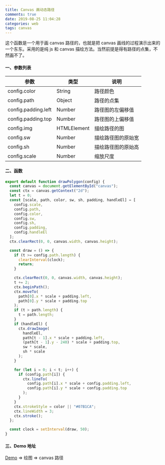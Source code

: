 ```yaml
---
title: Canvas 画动态路径
comments: true
date: 2019-08-25 11:04:28
categories: web
tags: canvas
---
```


这个函数是一个用于画 canvas 路径的，也就是把 canvas 画线的过程演示出来的一个东东。采用的是纯 js 和 canvas 描绘方法。当然前提是得有路径的点集，不然画不了。

<!--more-->

#### 一、参数列表

| 参数                | 类型        | 说明               |
| ------------------- | ----------- | ------------------ |
| config.color        | String      | 路径颜色           |
| config.path         | Object      | 路径的点集         |
| config.padding.left | Number      | 路径图的左偏移值   |
| config.padding.top  | Number      | 路径图的上偏移值   |
| config.img          | HTMLElement | 描绘路径的图       |
| config.sw           | Number      | 描绘路径图的原始宽 |
| config.sh           | Number      | 描绘路径图的原始高 |
| config.scale        | Number      | 缩放尺度           |

#### 二、函数

```js
export default function drawPolygon(config) {
  const canvas = document.getElementById("canvas");
  const ctx = canvas.getContext("2d");
  let t = 0;
  const [scale, path, color, sw, sh, padding, handleEl] = [
    config.scale,
    config.path,
    config.color,
    config.sw,
    config.sh,
    config.padding,
    config.handleEl
  ];
  ctx.clearRect(0, 0, canvas.width, canvas.height);

  const draw = () => {
    if (t >= config.path.length) {
      clearInterval(clock);
      return;
    }

    ctx.clearRect(0, 0, canvas.width, canvas.height);
    t += 2;
    ctx.beginPath();
    ctx.moveTo(
      path[0].x * scale + padding.left,
      path[0].y * scale + padding.top
    );
    if (t > path.length) {
      t = path.length;
    }
    if (handleEl) {
      ctx.drawImage(
        handleEl,
        path[t - 1].x * scale + padding.left,
        (path[t - 1].y - 240) * scale + padding.top,
        sw * scale,
        sh * scale
      );
    }

    for (let i = 0; i < t; i++) {
      if (config.path[i]) {
        ctx.lineTo(
          config.path[i].x * scale + config.padding.left,
          config.path[i].y * scale + config.padding.top
        );
      }
    }
    ctx.strokeStyle = color || "#07B1CA";
    ctx.lineWidth = 3;
    ctx.stroke();
  };

  const clock = setInterval(draw, 50);
}
```

#### 三、Demo 地址

[Demo](https://canace22.github.io/Demos/#/) => 绘图 => canvas 路径
